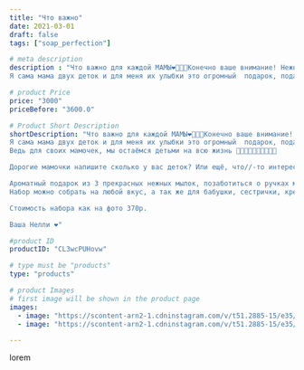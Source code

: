 ```yaml
---
title: "Что важно"
date: 2021-03-01
draft: false
tags: ["soap_perfection"]

# meta description
description : "Что важно для каждой МАМЫ❤️💛🧡💚Конечно ваше внимание! Нежный поцелуй и обнимашки🤗
Я сама мама двух деток и для меня их улыбки это огромный  подарок, подарок судь"

# product Price
price: "3000"
priceBefore: "3600.0"

# Product Short Description
shortDescription: "Что важно для каждой МАМЫ❤️💛🧡💚Конечно ваше внимание! Нежный поцелуй и обнимашки🤗
Я сама мама двух деток и для меня их улыбки это огромный  подарок, подарок судьбы!
Ведь для своих мамочек, мы остаёмся детьми на всю жизнь 🤰🤱👩‍👧‍👧👩‍👧‍👦👩‍👧

Дорогие мамочки напишите сколько у вас деток? Или ещё, что//-то интересное. Давайте познакомимся☺️

Ароматный подарок из 3 прекрасных нежных мылок, позаботиться о ручках мамы☺️
Набор можно собрать на любой вкус, а так же для бабушки, сестрички, крестной...

Стоимость набора как на фото 370р.

Ваша Нелли ❤️"

#product ID
productID: "CL3wcPUHovw"

# type must be "products"
type: "products"

# product Images
# first image will be shown in the product page
images:
  - image: "https://scontent-arn2-1.cdninstagram.com/v/t51.2885-15/e35/156282890_3543713122344846_9014451999660392890_n.jpg?se=7&tp=1&_nc_ht=scontent-arn2-1.cdninstagram.com&_nc_cat=106&_nc_ohc=6sKe6731nvYAX_cd9-t&oh=3a73e545d6056584b9f5e6afe58d5c7f&oe=606D1966&ig_cache_key=MjUxOTY5NTU2MDcyNDQ0OTUyMw%3D%3D.2"
  - image: "https://scontent-arn2-1.cdninstagram.com/v/t51.2885-15/e35/155492802_1346621692391670_5541300306755264287_n.jpg?se=7&tp=1&_nc_ht=scontent-arn2-1.cdninstagram.com&_nc_cat=106&_nc_ohc=GlvIkHJCp0cAX_K494D&oh=d3c897ad33f43cb267142ddc966236a2&oe=606C28EC&ig_cache_key=MjUxOTY5NTU2MDczMzA2MTIzMg%3D%3D.2"

---
```

lorem
